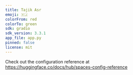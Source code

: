 ```yaml
---
title: Tajik Asr
emoji: 🇹🇯
colorFrom: red
colorTo: green
sdk: gradio
sdk_version: 3.3.1
app_file: app.py
pinned: false
license: mit
---
```


Check out the configuration reference at https://huggingface.co/docs/hub/spaces-config-reference
